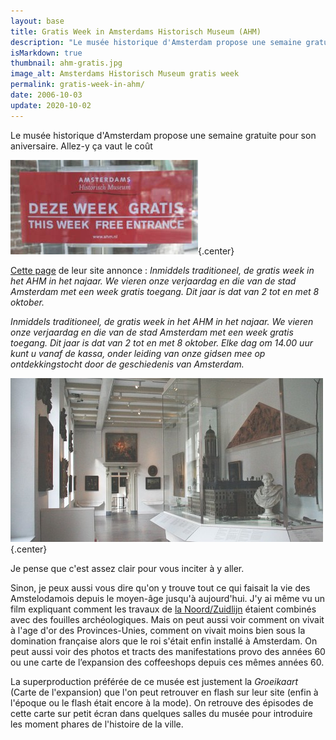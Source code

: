 ```yaml
---
layout: base
title: Gratis Week in Amsterdams Historisch Museum (AHM)
description: "Le musée historique d'Amsterdam propose une semaine gratuite pour son aniversaire. Allez-y ça vaut le coût      "
isMarkdown: true
thumbnail: ahm-gratis.jpg
image_alt: Amsterdams Historisch Museum gratis week
permalink: gratis-week-in-ahm/
date: 2006-10-03
update: 2020-10-02
---
```


Le musée historique d'Amsterdam propose une semaine gratuite pour son aniversaire. Allez-y ça vaut le coût


![Amsterdams Historisch Museum gratis week](ahm-gratis.jpg){.center}

[Cette page](http://www.ahm.nl/nieuws_artikel.php?id=112) de leur site annonce : *Inmiddels traditioneel, de gratis week in het AHM in het najaar. We vieren onze verjaardag en die van de stad Amsterdam met een week gratis toegang. Dit jaar is dat van 2 tot en met 8 oktober.*

*Inmiddels traditioneel, de gratis week in het AHM in het najaar. We vieren onze verjaardag en die van de stad Amsterdam met een week gratis toegang. Dit jaar is dat van 2 tot en met 8 oktober. Elke dag om 14.00 uur kunt u vanaf de kassa, onder leiding van onze gidsen mee op ontdekkingstocht door de geschiedenis van Amsterdam.*

![musée historique d'amsterdam](ahm-500a.jpg){.center}

Je pense que c'est assez clair pour vous inciter à y aller. 

Sinon, je peux aussi vous dire qu'on y trouve tout ce qui faisait la vie des Amstelodamois depuis le moyen-âge jusqu'à aujourd'hui. J'y ai même vu un film expliquant comment les travaux de [la Noord/Zuidlijn](/la-ligne-du-nord-au-sud) étaient combinés avec des fouilles archéologiques. Mais on peut aussi voir comment on vivait à l'age d'or des Provinces-Unies, comment on vivait moins bien sous la domination française alors que le roi s'était enfin installé à Amsterdam. On peut aussi voir des photos et tracts des manifestations provo des années 60 ou une carte de l’expansion des coffeeshops depuis ces mêmes années 60.

La superproduction préférée de ce musée est justement la *Groeikaart* (Carte de l'expansion) que l'on peut retrouver en flash sur leur site (enfin à l'époque ou le flash était encore à la mode). On retrouve des épisodes de cette carte sur petit écran dans quelques salles du musée pour introduire les moment phares de l'histoire de la ville.